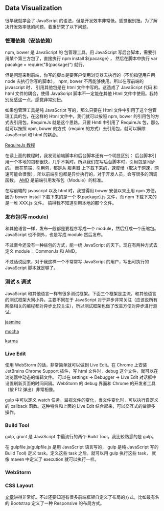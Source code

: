 ## Data Visualization

很早我就学会了 JavaScript 的语法，但是开发效率非常低。感觉很别扭。为了解决开发效率低的问题，着重研究了以下问题。

### 管理依赖（安装依赖）

npm, bower 是 JavaScript 的 包管理工具。用 JavaScript 写后台脚本，需要引用某个第三方包了，直接执行 npm install ${pacakge} ， 然后在脚本中执行 var pacakge = require("${package}") 就行。

但是问题来到前端，你写的脚本是要客户使用浏览器去执行的（不能指望用户用 node 去执行你写的脚本）， npm, bower 不再能够使用。所以在写前端的 javascript 时， 引用其他包是在 html 文件中写的。这造成了 JavaScript 代码 和 html 文件的耦合，使得 JavaScript
脚本不一定能在其他 Html 文件中使用。我特别反感这一点，感觉非常别扭。

如果包管理工具是纯 JavaScript 写的，那么只要在 Html 文件中引用了这个包管理工具的包，在这样的 Html 文件中，我们就可以按照 npm,
bower 的引用包的方式去引用包。RequireJs 就是这个思路。只要 Hmtl 中引用了 RequireJs 包，那么就可以按照 npm, bower 的方式（require
的方式）去引用包，就可以解除 JavaScript 和 html 的耦合。

[RequireJs 教程](http://www.ruanyifeng.com/blog/2012/11/require_js.html)

在读上面的教程时，我发现前端脚本和后台脚本还有一个明显区别： 后台脚本引用一个本地的包都很快，几乎不耗时，所以我们在写后台脚本时，引用包是同步的。
而在前端，引用包，都是从 服务器 上下载下来的，速度慢（取决于网速，网速可能会很慢），所以前端引包都是异步执行的，对于开发人员，会写很多的回调函数。
[AMD](http://www.ruanyifeng.com/blog/2012/10/asynchronous_module_definition.html) 是前端引用发布包（Module）的标准。


在写前端的 javascript 以及 html 时，我觉得用 bower 安装以来比用 npm 方便。因为 bower install <package> 下载下来的是一个 ${package}.js 文件，而 npm 下载下来的是一堆 XXX.js 文件。
搞得我不知道引用本地的那个文件。

### 发布包(写 module)

和其他语言一样，发布一般都是要程序写成一个 module，然后打成一个压缩包。JavaScript 也不例外，也是写成 module 然后发布。

不过至今还没有一种些包的方式，能一统 JavaScript 的天下。现在有两种方式去定义 module： CommonJs 和 AMD。

不过话说回来，对于我这样一个不常常写 JavaScript 的用户，写出可执行的 JavaScript 脚本就足够了。


### 测试 & 调试

JavaScript 和其他语言一样有很多测试框架。下面三个框架是主流，和其他语言的测试框架大同小异。主要不同在于 JavaScript
对于异步非常关注（应该说所有网络相关的编程都对异步比较关注），所以测试框架也做了改进方便对异步进行测试。

[jasmine](https://jasmine.github.io/)

[mocha](https://mochajs.org/)

[karma](https://karma-runner.github.io/1.0/index.html)



### Live Edit

使用 WebStorm 的话，非常简单就可以做到 Live Edit。在 Chrome 上安装 JetBrains Chrome Support 插件，写 html 文件时，debug 这个文件，就可以在浏览器中动态的编辑文件。
可以在 settings -> Debugger -> Live Edit 对话框中设置刷新页面的时间间隔。WebStorm 的 debug 界面和 Chrome 的开发者工具（按 F12 弹出）非常相像。


gulp 中可以定义 watch 任务，监视文件的变化，当文件变化时，可以执行自定义的 callback 函数。这种特性和上面的 Live Edit 结合起来，可以交互式的做很多操作。


### Build Tool

gulp, grunt 是 JavaScript 中最流行的两个 Build Tool。我比较熟悉的是 gulp。

在 gulpfile.js(gulpfile.js 是用 JavaScript 语言写的， gulp 是纯 JavaScript 写的 Build Tool) 定义 task。定义这些 task 之后，就可以用 gulp 执行这些 task， 就像 maven 中定义了 execution 就可以执行一样。


### WebStorm


### CSS Layout

[文章](http://web.jobbole.com/91779/)讲得非常好。不过还要知道有很多前端框架自定义了布局的方式，比如最有名的 Bootstrap 定义了一种 Responsive 的布局方式。

